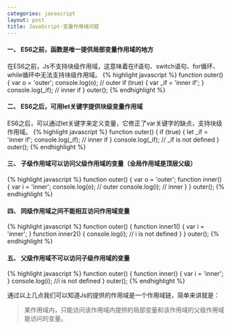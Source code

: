 ```yaml
---
categories: javascript
layout: post
title: JavaScript-变量作用域问题
---
```


#### 一、 ES6之前，函数是唯一提供局部变量作用域的地方
在ES6之前，Js不支持块级作用域，这意味着在if语句、switch语句、for循环、while循环中无法支持块级作用域。
{% highlight javascript %}
function outer() {
    var o = 'outer';
    console.log(o); // outer
    if (true) {
        var _if = 'inner if';
    }
    console.log(_if); // inner if
}
outer();
{% endhighlight %}

#### 二、 ES6之后，可用let关键字提供块级变量作用域
ES6之后，可以通过let关键字来定义变量，它修正了var关键字的缺点，支持块级作用域。
{% highlight javascript %}
function outer() {
    if (true) {
        let _if = 'inner if';
        console.log(_if); // inner if
    }
    console.log(_if); // _if is not defined
}
outer();
{% endhighlight %}

#### 三、 子级作用域可以访问父级作用域的变量（全局作用域是顶层父级）
{% highlight javascript %}
function outer() {
    var o = 'outer';
    function inner() {
        var i = 'inner';
        console.log(o); // outer
        console.log(i); // inner
    }
}
outer();
{% endhighlight %}

#### 四、 同级作用域之间不能相互访问作用域变量
{% highlight javascript %}
function outer() {
    function inner1() {
        var i = 'inner';
    }
    function inner2() {
        console.log(i); // i is not defined
    }
}
outer();
{% endhighlight %}

#### 五、 父级作用域不可以访问子级作用域的变量
{% highlight javascript %}
function outer() {
    function inner() {
        var i = 'inner';
    }
    console.log(i); //i is not defined
}
outer();
{% endhighlight %}

通过以上几点我们可以知道Js的提供的作用域是一个作用域链，简单来讲就是： 

> 某作用域内，只能访问该作用域内提供的局部变量和该作用域的父级作用域能访问的变量。






